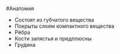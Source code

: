 #Анатомия 
- Состоят из губчатого вещества
- Покрыты слоем компактного вещества
- Рёбра
- Кости запястья и предплюсны
- Грудина